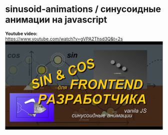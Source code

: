 # sinusoid-animations / синусоидные анимации на javascript
<b>Youtube video:</b>
<br>
https://www.youtube.com/watch?v=gVPA2Thsd3Q&t=2s
<br>
<img src="./cover.jpg">


